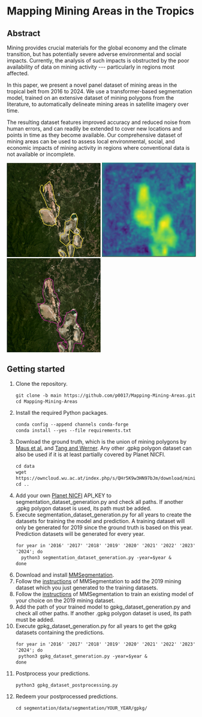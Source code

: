 # Mapping Mining Areas in the Tropics

## Abstract
Mining provides crucial materials for the global economy and the climate transition, but has potentially severe adverse environmental and social impacts. Currently, the analysis of such impacts is obstructed by the poor availability of data on mining activity --- particularly in regions most affected.

In this paper, we present a novel panel dataset of mining areas in the tropical belt from 2016 to 2024. We use a transformer-based segmentation model, trained on an extensive dataset of mining polygons from the literature, to automatically delineate mining areas in satellite imagery over time.

The resulting dataset features improved accuracy and reduced noise from human errors, and can readily be extended to cover new locations and points in time as they become available.
Our comprehensive dataset of mining areas can be used to assess local environmental, social, and economic impacts of mining activity in regions where conventional data is not available or incomplete.

<p float="center">
  <img src="resources/toka_mine.PNG" width="250" />
  <img src="resources/toka_mine_prob.PNG" width="250" /> 
  <img src="resources/toka_mine_pred.PNG" width="250" />
</p>

## Getting started
1. Clone the repository.
   ```
   git clone -b main https://github.com/p0017/Mapping-Mining-Areas.git
   cd Mapping-Mining-Areas
   ```
2. Install the required Python packages.
   ```
   conda config --append channels conda-forge
   conda install --yes --file requirements.txt
   ```
3. Download the ground truth, which is the union of mining polygons by [Maus et al.](https://www.nature.com/articles/s41597-022-01547-4) and [Tang and Werner](https://www.nature.com/articles/s43247-023-00805-6). Any other .gpkg polygon dataset can also be used if it is at least partially covered by Planet NICFI.
   ```
   cd data
   wget https://owncloud.wu.ac.at/index.php/s/QHr5K9w3HN97bJm/download/mining_polygons_combined.gpkg
   cd ..
   ```
4. Add your own [Planet NICFI](https://www.planet.com/nicfi/) API_KEY to segmentation_dataset_generation.py and check all paths. If another .gpkg polygon dataset is used, its path must be added.
5. Execute segmentation_dataset_generation.py for all years to create the datasets for training the model and prediction. A training dataset will only be generated for 2019 since the ground truth is based on this year. Prediction datasets will be generated for every year.
   ```
   for year in '2016' '2017' '2018' '2019' '2020' '2021' '2022' '2023' '2024'; do
     python3 segmentation_dataset_generation.py -year=$year &
   done
   ```
6. Download and install [MMSegmentation](https://mmsegmentation.readthedocs.io/en/main/get_started.html).
7. Follow the [instructions](https://mmsegmentation.readthedocs.io/en/main/advanced_guides/add_datasets.html) of MMSegmentation to add the 2019 mining dataset which you just generated to the training datasets.
8. Follow the [instructions](https://mmsegmentation.readthedocs.io/en/main/user_guides/4_train_test.html) of MMSegmentation to train an existing model of your choice on the 2019 mining dataset.
9. Add the path of your trained model to gpkg_dataset_generation.py and check all other paths. If another .gpkg polygon dataset is used, its path must be added.
10. Execute gpkg_dataset_generation.py for all years to get the gpkg datasets containing the predictions.
    ```
    for year in '2016' '2017' '2018' '2019' '2020' '2021' '2022' '2023' '2024'; do
     python3 gpkg_dataset_generation.py -year=$year &
    done
    ```
11. Postprocess your predictions.
    ```
    python3 gpkg_dataset_postprocessing.py
    ```
12. Redeem your postprocessed predictions.
     ```
    cd segmentation/data/segmentation/YOUR_YEAR/gpkg/
    ```
